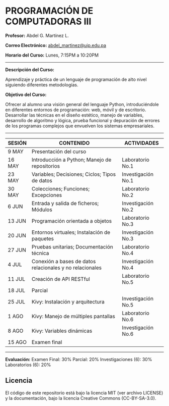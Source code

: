 # PROGRAMACIÓN DE COMPUTADORAS III

**Profesor:** Abdel G. Martínez L.

**Correo Electrónico:** abdel_martinez@uip.edu.pa

**Horario del Curso:** Lunes, 7:15PM a 10:20PM

---

**Descripción del Curso:**

Aprendizaje y práctica de un lenguaje de programación de alto nivel siguiendo diferentes metodologías.

**Objetivo del Curso:**

Ofrecer al alumno una visión general del lenguaje Python, introduciéndole en diferentes entornos de programación: web, móvil y de escritorio. Desarrollar las técnicas en el diseño estético, manejo de variables, desarrollo de algoritmo y lógica, prueba funcional y depuración de errores de los programas complejos que envuelven los sistemas empresariales.

---

| SESIÓN | CONTENIDO                                                 | ACTIVIDADES        |
| ------ | --------------------------------------------------------- | ------------------ |
| 9 MAY  | Presentación del curso                                    |                    |
| 16 MAY | Introducción a Python; Manejo de repositorios             | Laboratorio No.1   |
| 23 MAY | Variables; Decisiones; Ciclos; Tipos de datos             | Investigación No.1 |
| 30 MAY | Colecciones; Funciones; Excepciones                       | Laboratorio No.2   |
| 6 JUN  | Entrada y salida de ficheros; Módulos                     | Investigación No.2 |
| 13 JUN | Programación orientada a objetos                          | Laboratorio No.3   |
| 20 JUN | Entornos virtuales; Instalación de paquetes               | Investigación No.3 |
| 27 JUN | Pruebas unitarias; Documentación técnica                  | Laboratorio No.4   |
| 4 JUL  | Conexión a bases de datos relacionales y no relacionales  | Investigación No.4 |
| 11 JUL | Creación de API RESTful                                   | Laboratorio No.5   |
| 18 JUL | Parcial                                                   |                    |
| 25 JUL | Kivy: Instalación y arquitectura                          | Investigación No.5 |
| 1 AGO  | Kivy: Manejo de múltiples pantallas                       | Laboratorio No.6   |
| 8 AGO  | Kivy: Variables dinámicas                                 | Investigación No.6 |
| 15 AGO | Examen final                                              |                    |

---

**Evaluación:**
Examen Final:        30%
Parcial:             20%
Investigaciones (6): 30%
Laboratorios (6):    20%

## Licencia
El código de este repositorio está bajo la licencia MIT (ver archivo LICENSE) y la documentación, bajo la licencia Creative Commons (CC-BY-SA-3.0).

